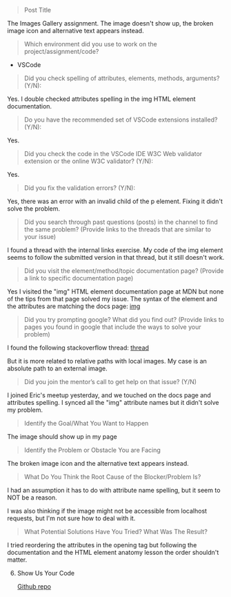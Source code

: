 > Post Title

The Images Gallery assignment. The image doesn't show up, the broken image icon and alternative text appears instead.

> Which environment did you use to work on the project/assignment/code?

- VSCode

> Did you check spelling of attributes, elements, methods, arguments? (Y/N):

Yes. I double checked attributes spelling in the img HTML element documentation.

> Do you have the recommended set of VSCode extensions installed? (Y/N):

Yes.

> Did you check the code in the VSCode IDE W3C Web validator extension or the online W3C validator? (Y/N):

Yes.

> Did you fix the validation errors? (Y/N):

Yes, there was an error with an invalid child of the p element. Fixing it didn't solve the problem.

> Did you search through past questions (posts) in the channel to find the same problem? (Provide links to the threads that are similar to your issue)

I found a thread with the internal links exercise. My code of the img element seems to follow the submitted version in that thread, but it still doesn't work.

> Did you visit the element/method/topic documentation page? (Provide a link to specific documentation page)

Yes I visited the "img" HTML element documentation page at MDN but none of the tips from that page solved my issue. The syntax of the element and the attributes are matching the docs page: [img](https://developer.mozilla.org/en-US/docs/Web/HTML/Element/img)

> Did you try prompting google? What did you find out? (Provide links to pages you found in google that include the ways to solve your problem)

I found the following stackoverflow thread: [thread](https://stackoverflow.com/questions/38930893/image-is-not-displaying-in-my-browser-it-shows-only-alt-value)

But it is more related to relative paths with local images. My case is an absolute path to an external image.

> Did you join the mentor’s call to get help on that issue? (Y/N)

I joined Eric's meetup yesterday, and we touched on the docs page and attributes spelling. I synced all the "img" attribute names but it didn't solve my problem.

> Identify the Goal/What You Want to Happen

The image should show up in my page

> Identify the Problem or Obstacle You are Facing

The broken image icon and the alternative text appears instead.

> What Do You Think the Root Cause of the Blocker/Problem Is?

I had an assumption it has to do with attribute name spelling, but it seem to NOT be a reason.

I was also thinking if the image might not be accessible from localhost requests, but I'm not sure how to deal with it.

> What Potential Solutions Have You Tried? What Was The Result?

I tried reordering the attributes in the opening tag but following the documentation and the HTML element anatomy lesson the order shouldn't matter.

6. Show Us Your Code

   [Github repo]()
